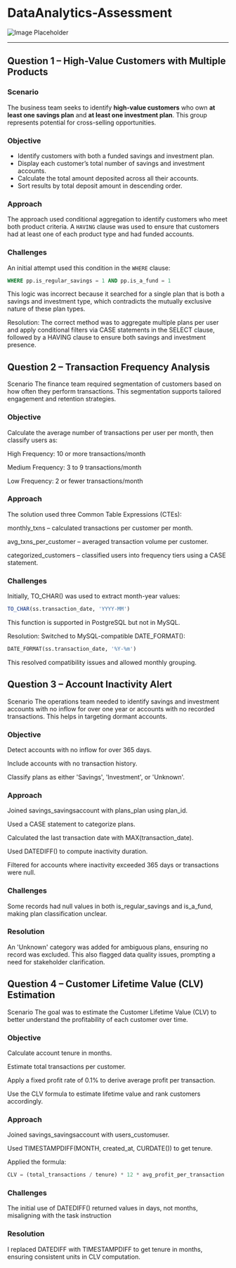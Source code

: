 # DataAnalytics-Assessment

![Image Placeholder](https://drive.google.com/file/d/1Z8GzI98VYixu25wiORE8INvIsDz2z_NO/view?usp=sharing)

---

## Question 1 – High-Value Customers with Multiple Products

### Scenario
The business team seeks to identify **high-value customers** who own **at least one savings plan** and **at least one investment plan**. This group represents potential for cross-selling opportunities.

### Objective
- Identify customers with both a funded savings and investment plan.
- Display each customer’s total number of savings and investment accounts.
- Calculate the total amount deposited across all their accounts.
- Sort results by total deposit amount in descending order.

### Approach
The approach used conditional aggregation to identify customers who meet both product criteria. A `HAVING` clause was used to ensure that customers had at least one of each product type and had funded accounts.

### Challenges
An initial attempt used this condition in the `WHERE` clause:
```sql
WHERE pp.is_regular_savings = 1 AND pp.is_a_fund = 1
```
This logic was incorrect because it searched for a single plan that is both a savings and investment type, which contradicts the mutually exclusive nature of these plan types.

Resolution: The correct method was to aggregate multiple plans per user and apply conditional filters via CASE statements in the SELECT clause, followed by a HAVING clause to ensure both savings and investment presence.

## Question 2 – Transaction Frequency Analysis
Scenario
The finance team required segmentation of customers based on how often they perform transactions. This segmentation supports tailored engagement and retention strategies.

### Objective
Calculate the average number of transactions per user per month, then classify users as:

High Frequency: 10 or more transactions/month

Medium Frequency: 3 to 9 transactions/month

Low Frequency: 2 or fewer transactions/month

### Approach
The solution used three Common Table Expressions (CTEs):

monthly_txns – calculated transactions per customer per month.

avg_txns_per_customer – averaged transaction volume per customer.

categorized_customers – classified users into frequency tiers using a CASE statement.

### Challenges
Initially, TO_CHAR() was used to extract month-year values:

``` sql
TO_CHAR(ss.transaction_date, 'YYYY-MM')
```
This function is supported in PostgreSQL but not in MySQL.

Resolution: Switched to MySQL-compatible DATE_FORMAT():
``` sql
DATE_FORMAT(ss.transaction_date, '%Y-%m')
```
This resolved compatibility issues and allowed monthly grouping.

## Question 3 – Account Inactivity Alert
Scenario
The operations team needed to identify savings and investment accounts with no inflow for over one year or accounts with no recorded transactions. This helps in targeting dormant accounts.

### Objective
Detect accounts with no inflow for over 365 days.

Include accounts with no transaction history.

Classify plans as either 'Savings', 'Investment', or 'Unknown'.

### Approach
Joined savings_savingsaccount with plans_plan using plan_id.

Used a CASE statement to categorize plans.

Calculated the last transaction date with MAX(transaction_date).

Used DATEDIFF() to compute inactivity duration.

Filtered for accounts where inactivity exceeded 365 days or transactions were null.

### Challenges
Some records had null values in both is_regular_savings and is_a_fund, making plan classification unclear.

### Resolution 
An 'Unknown' category was added for ambiguous plans, ensuring no record was excluded. This also flagged data quality issues, prompting a need for stakeholder clarification.

## Question 4 – Customer Lifetime Value (CLV) Estimation
Scenario
The goal was to estimate the Customer Lifetime Value (CLV) to better understand the profitability of each customer over time.

### Objective
Calculate account tenure in months.

Estimate total transactions per customer.

Apply a fixed profit rate of 0.1% to derive average profit per transaction.

Use the CLV formula to estimate lifetime value and rank customers accordingly.

### Approach
Joined savings_savingsaccount with users_customuser.

Used TIMESTAMPDIFF(MONTH, created_at, CURDATE()) to get tenure.

Applied the formula:

```sql
CLV = (total_transactions / tenure) * 12 * avg_profit_per_transaction
```

### Challenges
The initial use of DATEDIFF() returned values in days, not months, misaligning with the task instruction

### Resolution 
I replaced DATEDIFF with TIMESTAMPDIFF to get tenure in months, ensuring consistent units in CLV computation.


